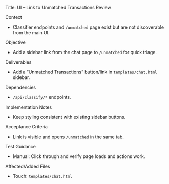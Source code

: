 Title: UI – Link to Unmatched Transactions Review

Context
- Classifier endpoints and `/unmatched` page exist but are not discoverable from the main UI.

Objective
- Add a sidebar link from the chat page to `/unmatched` for quick triage.

Deliverables
- Add a “Unmatched Transactions” button/link in `templates/chat.html` sidebar.

Dependencies
- `/api/classify/*` endpoints.

Implementation Notes
- Keep styling consistent with existing sidebar buttons.

Acceptance Criteria
- Link is visible and opens `/unmatched` in the same tab.

Test Guidance
- Manual: Click through and verify page loads and actions work.

Affected/Added Files
- Touch: `templates/chat.html`

